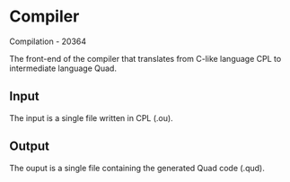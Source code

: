 # Compiler

Compilation - 20364

The front-end of the compiler that translates from C-like language CPL to intermediate language Quad.

## Input
The input is a single file written in CPL (.ou).

## Output
The ouput is a single file containing the generated Quad code (.qud).
